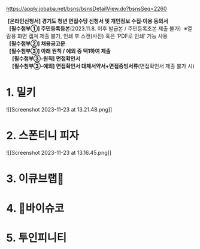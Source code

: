 https://apply.jobaba.net/bsns/bsnsDetailView.do?bsnsSeq=2260

 **[온라인신청서] 경기도 청년 면접수당 신청서 및 개인정보 수집·이용 동의서**  
  **[필수첨부①] 주민등록등본**(2023.11.8. 이후 발급본 / 주민등록초본 제출 불가)  ※열람용 화면 캡쳐 제출 불가, 인쇄 후 스캔(사진) 혹은 ‘PDF로 인쇄’ 기능 사용  
  **[필수첨부②] 채용공고문**  
  **[필수첨부③] 아래 원칙 / 예외 중 택1하여 제출**  
    **[필수첨부③-원칙] 면접확인서**  
    **[필수첨부③-예외] 면접확인서 대체서약서+면접증빙서류**(면접확인서 제출 불가 시)

# 1. 밀키
![[Screenshot 2023-11-23 at 13.21.48.png]]

# 2. 스폰티니 피자

![[Screenshot 2023-11-23 at 13.16.45.png]]

# 3. 이큐브랩
# 4. 바이슈코
# 5. 투인피니티
